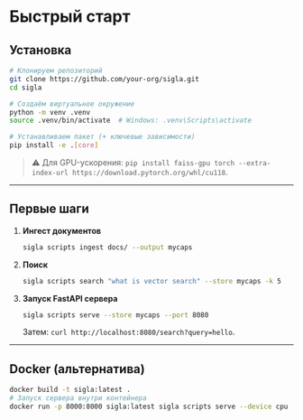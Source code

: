 # Быстрый старт

## Установка

```bash
# Клонируем репозиторий
git clone https://github.com/your-org/sigla.git
cd sigla

# Создаём виртуальное окружение
python -m venv .venv
source .venv/bin/activate  # Windows: .venv\Scripts\activate

# Устанавливаем пакет (+ ключевые зависимости)
pip install -e .[core]
```

> ⚠️  Для GPU-ускорения: `pip install faiss-gpu torch --extra-index-url https://download.pytorch.org/whl/cu118`.

---

## Первые шаги

1. **Ингест документов**
   ```bash
   sigla scripts ingest docs/ --output mycaps
   ```
2. **Поиск**
   ```bash
   sigla scripts search "what is vector search" --store mycaps -k 5
   ```
3. **Запуск FastAPI сервера**
   ```bash
   sigla scripts serve --store mycaps --port 8080
   ```
   Затем: `curl http://localhost:8080/search?query=hello`.

---

## Docker (альтернатива)

```bash
docker build -t sigla:latest .
# Запуск сервера внутри контейнера
docker run -p 8000:8000 sigla:latest sigla scripts serve --device cpu
``` 